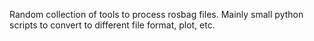 Random collection of tools to process rosbag files. Mainly small python scripts to convert to different file format, plot, etc.
